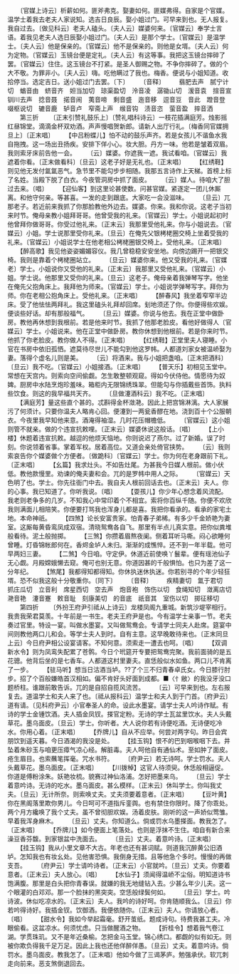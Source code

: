 <!-- { "loadSidebar": true } -->
　　〔官媒上诗云〕析薪如何。匪斧弗克。娶妻如何。匪媒弗得。自家是个官媒。温学士着我去老夫人家说知。选吉日良辰。娶小姐过门。可早来到也。无人报复。我自过去。〔做见科云〕老夫人磕头。〔夫人云〕媒婆何来。〔官媒云〕奉学士言语。着我见老夫人选日辰娶小姐过门。〔夫人云〕是那个学士。〔官媒云〕是温学士。〔夫人云〕他是保亲的。〔官媒云〕他不是保亲的。则他是女壻。〔夫人云〕何为定物。〔官媒云〕玉镜台便是定礼。〔夫人云〕有这等事。我把这玉镜台摔碎了罢。〔官媒云〕住住。这玉镜台不打紧。是圣人御赐之物。不争你摔碎了。做的个大不敬。为罪非小。〔夫人云〕嗨。吃他瞒过了我也。梅香。便说与小姐知道。收拾停当。选定吉日。送小姐过门去罢。〔下〕
　　〔音释〕
　　翡肥去声　腻宁计切　蝤音由　蛴音齐　妲当加切　琼渠盈切　泠音凌　潺锄山切　湲音袁　揎音宣　钏川去声　捻音聂　掿音闹　荑音啼　剩音盛　迤音移　逗音豆　音此　蹬音登　啜枢说切　辘音鹿　轳音卢　窄斋上声　缑音钩　渍音恣　萤音盈　摔音洒
　　第三折
　　〔正末引赞礼鼓乐上〕〔赞礼唱科诗云〕一枝花插满庭芳。烛影摇红昼锦堂。滴滴金杯双劝酒。声声慢唱贺新郎。请新人出厅行礼。〔梅香同官媒拥旦上〕〔正末唱〕
　　【中吕粉蝶儿】怕不动的鼓乐声齐。若是女孩儿不谐鱼水我自拖拽。这一场出丑扬疾。安排下佯小心。妆大胆。丹方一味。他若是皱着双眉。我则索牙床前告他一会。
　　〔云〕媒婆。你遮我一遮。我试看咱。〔官媒云〕我遮着你看。〔正末做看科〕〔旦云〕这老子好是无礼也。〔正末唱〕
　　【红绣鞋】则见他无发付氲氲恶气。急节里不能勾步步相随。我那五言诗作上天梯。首榜上标了名姓。当殿下脱了白衣。今夜管洞房中抓了面皮。
　　〔云〕媒人。待咱大了胆过去来。〔唱〕
　　【迎仙客】到这里论甚使数。问甚官媒。紧逐定一团儿休厮离。和他守何亲。等甚喜。一发的走到跟底。大家吃一会没滋味。
　　〔旦云〕兀那老子。若近前来我抓了你那脸教他外边去。媒婆。你来。我和你说。这老子当初来时节。俺母亲教小姐拜哥哥。他曾受我的礼来。〔官媒云〕学士。小姐说起初时他曾拜你做哥哥。你受过他礼来。〔正末云〕我那里受他礼来。你与小姐说去。〔官媒云〕小姐。学士说那里受你礼来。〔旦云〕在俺先父银栲栳圈交椅上坐着受我的礼来。〔官媒云〕小姐说学士在他老相公栲栳圈银交椅上。受他礼来。〔正末唱〕
　　【醉高歌】我见他姿姿媚媚容仪。我几曾稳稳安安坐地。向傍边踢开一把银交椅。我则是靠着个栲栳圈站立。
　　〔旦云〕媒婆你来。他又受我的礼来。〔官媒老〕学士。小姐说你又受他的礼来。〔正末云〕我那里又受他礼来。〔官媒云〕小姐。学士说。他那里又受你的礼来。〔旦云〕这老子。俺母亲着我弹琴写字。他坐在俺先父抱角床上。我拜他为师来。〔官媒云〕学士。小姐说学弹琴写字。拜你为师。你在老相公抱角床上。受他礼来。〔正末唱〕
　　【醉春风】我坐着窄窄半边床。受了他怯怯两拜礼。我这里磕头礼拜却回席。刬地须还了你。你便得些欢娱。便谈些好话。却有那般福气。
　　〔旦云〕媒婆。你说与他去。我在正堂中做卧房。教他再休想到我根前。若是他来时节。我抓了他那老脸皮。看他好做得人〔官媒云〕学士。小姐说来。他在正堂中做卧房。教你休想到他根前。若是你来时节。他抓了你老脸皮。教你做人不得。〔正末唱〕
　　【红绣鞋】正堂里夫人寝睡。小官在书房中依旧孤恓。遮莫待尽世儿不能勾到他这罗帏。人都道刘家女被温峤娶为妻。落得个虚名儿则是美。
　　〔云〕将酒来。我与小姐把盏咱。〔正末把酒科〕〔旦云〕我不吃。〔官媒云〕小姐接酒。〔正末唱〕
　　【普天乐】初相见玉堂中。常想在天宫内。则索向空间偷觑。怎生敢整顿观窥。得如今伏侍他。情愿待为奴婢。厨房中水陆烹炮珍羞味。箱柜内无限锦绣珠翠。但能勾与你插戴些首饰。执料些饮食。则这的我早福共天齐。
　　〔旦做瀽酒科云〕我不吃。〔正末唱〕
　　【满庭芳】量这些直个甚的。忒斟得金杯潋滟。因此上把宫锦淋漓。大人家展污了何须计。只要你温夫人略肯心回。便瀽到一两瓮香醪在地。浇到百十个公服朝衣。今夜里我早知他来意。酒淹得袖湿。几时花压帽檐低。
　　〔官媒云〕这小姐则管不就亲。做的个违宣抗敕哩。〔正末云〕媒婆休说这般话。〔唱〕
　　【上小楼】休题着违宣抗敕。越逗的他烦天恼地。你则说迟了燕尔。过了新婚。误了时刻。你说领着省事。掌着军权。居着高位。又道会亲处倚官挟势。
　　〔云〕我则索哀告你个媒婆做个方便者。〔做跪科〕〔官媒云〕学士。你为何在老身跟前下礼。〔正末唱〕
　　【幺篇】我求灶头。不如告灶尾。为甚我今日媒人根前。做小伏低。教他款慢里。劝谏的俺夫妻和会。兀的是罗帏中用人之际。
　　〔官媒云〕天色明了也。学士。你先往衙门中去。我自夫人根前回话去也。〔正末云〕夫人。你的心事。我已知道了。你听我说。〔唱〕
　　【耍孩儿】你少年心想念着风流配。我老则老争多的几岁。不知我心中常印着个不相宜。索将你百纵千随。你便不欢欣我则满面儿相陪笑。你便要打骂我也浑身儿都是喜。我把你看承的。看承的家宅土地。本命神祇。
　　【四煞】论长安富贵家。怕青春子弟稀。有多少千金娇艳为妻室。这厮每黄昏鸾凤成双宿。清晓鸳鸯各自飞。那里有半点儿真实意。把你似粪堆般看待。泥土般抛掷。
　　【三煞】你攒着眉熬夜阑。侧着耳听马嘶。闷心欲睡何曾睡。灯昏锦帐郎何在。香烬金垆人未归。渐渐的成憔悴。还不到一年半载。他可早两妇三妻。
　　【二煞】今日咱。守定伊。休道近前使唤丫鬟辈。便有瑶池仙子无心觑。月殿嫦娥懒去窥。俺可也别无意。你道因甚的千般惧怕。也只为差了这一分年纪。
　　【煞尾】我都得知都得知。你休执迷休执迷。你若别寻的个年少轻狂壻。恐不似我这般十分敬重你。〔同下〕
　　〔音释〕
　　疾精妻切　氲于君切　抓庄瓜切　立音利　席星西切　空去声　炮音袍　饰伤以切　食绳知切　潋离店切　滟音艳　瀽音蹇　敕音耻　刻康美切　的音底　祇音其　室伤以切　掷征移切
　　第四折
　　〔外扮王府尹引祗从上诗云〕龙楼凤阁九重城。新筑沙堤宰相行。我贵我荣君莫羡。十年前是一书生。老夫王府尹是也。今有温学士亲事一节。老夫奏过官里。特设一宴。叫做水墨宴。又叫做鸳鸯会。专请学士同夫人赴席。筵宴中间则教他两口儿和会。等学士夫人到时。自有主意。这早晚敢待来也。〔正末同旦上云〕今日府尹相公设宴请客。不知何意。须索走一遭去也呵。〔唱〕
　　【双调新水令】则为凤鸾失配累了苍鹘。今日个玳筵开专要把鸳鸯完聚。我前面骑的是五花骢。他背后坐的是七香车。人都道这村里妻夫。直恁般似水如鱼。两口儿不肯离了一步。
　　【驻马听】想当日沽酒当垆。??了个三不归青春卓氏女。今日膝行肘步。招了个百般嫌皓首汉相如。偏不肯好头好面到成都。■〈忄敝〉的我没牙没口题桥柱。谁跟前敢告诉。兀的是自招自揽风流苦。
　　〔云〕可早来到也。左右报复去。道温学士和夫人来了也。〔祗从报科云〕温学士和夫人到于门首。〔府尹云〕道有请。〔见科府尹云〕小官奉圣人的命。设此水墨宴。请学士夫人吟诗作赋。有诗的学士金锺饮酒。夫人插金凤钗。搽官定粉。无诗的学士瓦盆里饮水。夫人头戴草花。墨乌面皮。〔旦云〕学士。你听者。大人说你若有诗便吃酒。无诗便吃冷水。你用心着。〔正末唱〕
　　【乔牌儿】自从不应举。何尝对两字句。昨日会宾朋饮到遥天暮。今日酒渴的我没是处。
　　【挂玉钩】恨不的巴到咽喉咽下去。井坠着朱砂玉与咱更压瘴气凉心经。解脏毒。夫人呵他自有通仙术。至如肿了面皮。疮生眉目。也索蘸笔挥毫。咒水书符。
　　〔府尹云〕若无诗呵。学士罚水。夫人头戴草花。墨乌面皮。〔正末唱〕
　　【川拨棹】这官人待须臾。休恁般相逼促。你道是傅粉涂朱。妖艳妆梳。貌赛过神仙洛浦。怎好把墨来乌。
　　〔旦云〕学士着意吟诗。无诗的吃水。墨乌面皮。甚么模样。〔正末云〕休叫学士。你叫我丈夫。〔旦云〕无计所奈。则索唤丈夫。丈夫须要着意者。〔正末唱〕
　　【豆叶黄】你在黑阁落里欺你男儿。今日呵可不道指斥銮舆。也有禁住你限时。降了你乖处。两个月方纔唤了我个丈夫。虽不曾彻胆欢娱。汤着皮肤。刚听的这一声娇似莺雏。早着我浑身麻木。
　　〔旦云〕丈夫。你知道么。倘或罚水乌墨搽面。教我怎了。〔正末唱〕
　　【乔牌儿】如今便面上笔落处。也则是浮抹不生住。咱自有新合来澡豆香芬馥。到家银盆中洗面去。
　　〔旦云〕丈夫。着意吟诗。〔正末唱〕
　　【挂玉钩】我从小里文章不大古。年老也还有甚词赋。则道我沉醉黄公旧酒垆。怎知我也有妆幺处。见他害恐惧。我倒身无措。且等他急个多时。慢慢的再做支吾。
　　〔府尹云〕学士请吟诗者。〔正末云〕小官就吟。〔旦云〕丈夫。你要着意者。〔正末云〕夫人放心。〔唱〕
　　【水仙子】须闻得温峤不尘俗。明知道诗书饱满腹。那里是白头把你青春误。就嫌的我无地缝钻入去。少甚么年少儿夫。这一个眼灌的白邓邓。那一个脸抹的黑突突。空恁般绿鬓何如。
　　〔旦云〕学士。吟诗波。休似吃凉水的。〔正末云〕夫人。我吟的诗好呵。你肯随顺我么。〔旦云〕你若吟得诗好。我插金钗。饮御酒。我便依随你。〔正末云〕夫人。你请放心者。〔唱〕
　　【甜水令】我如今举起霜毫。舒开茧纸。题成诗句。待费我甚工夫。冷眼偷看。这盆凉水。何须忧虑。只当做醒酒之物。
　　【折桂令】想着我气卷江湖。学贯珠玑。又不是年近桑榆。怎把金马玉堂。锦心绣口。都觑的似有如无。则被你欺负得我千足万足。因此上我也还他佯醉佯愚。〔旦云〕丈夫。着意吟诗。倘罚水。墨乌面皮。教我怎了。〔正末唱〕他如今做了三谒茅庐。勉强承伏。软兀刺走向前来。恶支煞倒退回去。
